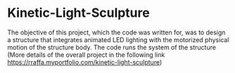# Kinetic-Light-Sculpture
The objective of this project, which the code was written for, was to design a structure that integrates animated LED lighting with the motorized physical motion of the structure body. The code runs the system of the structure (More details of the overall project in the following link https://rraffa.myportfolio.com/kinetic-light-sculpture)
